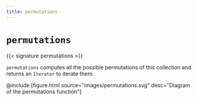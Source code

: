 ```yaml
---
title: permutations
---
```


# `permutations`

{{< signature permutations >}}

`permutations` computes all the possible permutations of this collection and returns an `Iterator` to iterate them.

@include [figure.html source="images/permutations.svg" desc="Diagram of the permutations function"]
